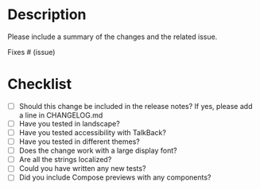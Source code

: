 # Description

Please include a summary of the changes and the related issue.

Fixes # (issue)

# Checklist

- [ ] Should this change be included in the release notes? If yes, please add a line in CHANGELOG.md
- [ ] Have you tested in landscape?
- [ ] Have you tested accessibility with TalkBack?
- [ ] Have you tested in different themes?
- [ ] Does the change work with a large display font?
- [ ] Are all the strings localized?
- [ ] Could you have written any new tests?
- [ ] Did you include Compose previews with any components?